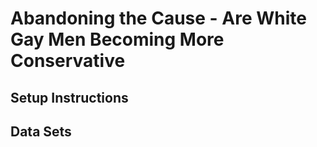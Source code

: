 # Abandoning the Cause - Are White Gay Men Becoming More Conservative

## Setup Instructions

## Data Sets
